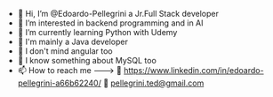 - 👋 Hi, I’m @Edoardo-Pellegrini a Jr.Full Stack developer
- 👀 I’m interested in backend programming and in AI
- 🌱 I’m currently learning  Python with Udemy 
- 🥇 I'm mainly a Java developer
- 🥈 I don't mind angular too
- 🥉 I know something about MySQL too
- 📫 How to reach me ---> 🔗 https://www.linkedin.com/in/edoardo-pellegrini-a66b62240/   📧 pellegrini.ted@gmail.com
                      

